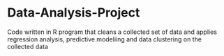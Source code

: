 # Data-Analysis-Project
Code written in R program that cleans a collected set of data and applies regression analysis, predictive modeliing and data clustering on the collected data
